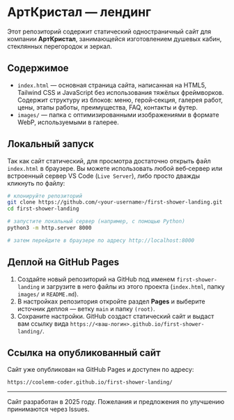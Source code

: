 # АртКристал — лендинг

Этот репозиторий содержит статический одностраничный сайт для компании **АртКристал**, занимающейся изготовлением душевых кабин, стеклянных перегородок и зеркал.

## Содержимое

- `index.html` — основная страница сайта, написанная на HTML5, Tailwind CSS и JavaScript без использования тяжёлых фреймворков. Содержит структуру из блоков: меню, герой‑секция, галерея работ, цены, этапы работы, преимущества, FAQ, контакты и футер.
- `images/` — папка с оптимизированными изображениями в формате WebP, используемыми в галерее.

## Локальный запуск

Так как сайт статический, для просмотра достаточно открыть файл `index.html` в браузере. Вы можете использовать любой веб‑сервер или встроенный сервер VS Code (`Live Server`), либо просто дважды кликнуть по файлу:

```bash
# клонируйте репозиторий
git clone https://github.com/<your-username>/first-shower-landing.git
cd first-shower-landing

# запустите локальный сервер (например, с помощью Python)
python3 -m http.server 8000

# затем перейдите в браузере по адресу http://localhost:8000
```

## Деплой на GitHub Pages

1. Создайте новый репозиторий на GitHub под именем `first-shower-landing` и загрузите в него файлы из этого проекта (`index.html`, папку `images/` и `README.md`).
2. В настройках репозитория откройте раздел **Pages** и выберите источник деплоя — ветку `main` и папку `(root)`.
3. Сохраните настройки. GitHub создаст статический сайт и выдаст вам ссылку вида `https://<ваш‑логин>.github.io/first-shower-landing/`.

## Ссылка на опубликованный сайт

Сайт уже опубликован на GitHub Pages и доступен по адресу:

```
https://coolemm-coder.github.io/first-shower-landing/
```

---

Сайт разработан в 2025 году. Пожелания и предложения по улучшению принимаются через Issues.